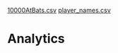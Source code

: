 [10000AtBats.csv](https://github.com/AhatOz/Analytics/files/7112684/10000AtBats.csv)
[player_names.csv](https://github.com/AhatOz/Analytics/files/7112685/player_names.csv)
# Analytics
